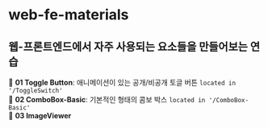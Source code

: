 # web-fe-materials

## 웹-프론트엔드에서 자주 사용되는 요소들을 만들어보는 연습

📔 **01 Toggle Button**: 애니메이션이 있는 공개/비공개 토글 버튼 `located in '/ToggleSwitch'`  
📔 **02 ComboBox-Basic**: 기본적인 형태의 콤보 박스 `located in '/ComboBox-Basic'`  
📔 **03 ImageViewer**
